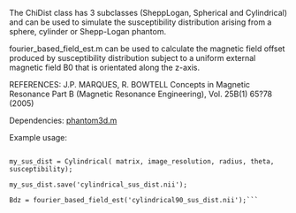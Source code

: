 The ChiDist class has 3 subclasses (SheppLogan, Spherical and Cylindrical) and can be used to simulate the susceptibility distribution arising from a sphere, cylinder or Shepp-Logan phantom. 

fourier_based_field_est.m can be used to calculate the magnetic field offset produced by susceptibility distribution subject to a uniform external magnetic field B0 that is orientated along the z-axis.

REFERENCES: J.P. MARQUES, R. BOWTELL Concepts in Magnetic Resonance Part B (Magnetic Resonance Engineering), Vol. 25B(1) 65?78 (2005)

Dependencies: 
[phantom3d.m](https://www.mathworks.com/matlabcentral/fileexchange/9416-3d-shepp-logan-phantom)

Example usage:

```To generate a susceptibility distribution with the shape of cylinder:

my_sus_dist = Cylindrical( matrix, image_resolution, radius, theta, susceptibility);

my_sus_dist.save('cylindrical_sus_dist.nii');

Bdz = fourier_based_field_est('cylindrical90_sus_dist.nii');```
